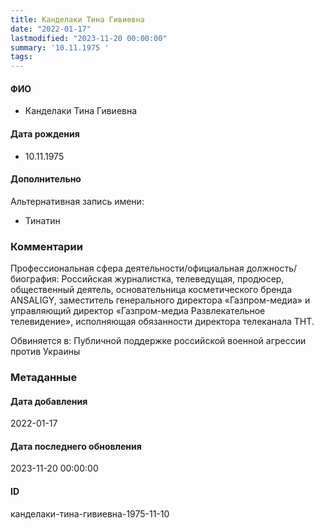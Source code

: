 ```yaml
---
title: Канделаки Тина Гивиевна
date: "2022-01-17"
lastmodified: "2023-11-20 00:00:00"
summary: '10.11.1975 '
tags: 
---
```

<!--# pp1-->
<!--## Фигурант-->
<!--### Личные данные-->
#### ФИО
- Канделаки Тина Гивиевна
#### Дата рождения
- 10.11.1975
#### Дополнительно
Альтернативная запись имени:
- Тинатин
### Комментарии
Профессиональная сфера деятельности/официальная должность/биография:
 Российская журналистка, телеведущая, продюсер, общественный деятель, основательница косметического бренда ANSALIGY, заместитель генерального директора «Газпром-медиа» и управляющий директор «Газпром-медиа Развлекательное телевидение», исполняющая обязанности директора телеканала ТНТ.
 
 Обвиняется в:
 Публичной поддержке российской военной агрессии против Украины
### Метаданные
#### Дата добавления
2022-01-17
#### Дата последнего обновления
2023-11-20 00:00:00
#### ID
канделаки-тина-гивиевна-1975-11-10
<!--## END;-->
